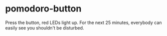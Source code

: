 # pomodoro-button
Press the button, red LEDs light up. For the next 25 minutes, everybody can easily see you shouldn't be disturbed.
